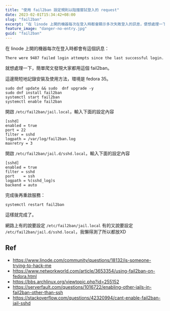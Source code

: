 ```yaml
---
title: "使用 fail2ban 設定規則以阻擋嘗試登入的 request"
date: 2023-02-01T15:34:42+08:00
slug: "fail2ban"
excerpt: "在 linode 上開的機器每次在登入時都會顯示多次失敗登入的訊息，便想處理一下。"
feature_image: "danger-no-entry.jpg"
guid: "fail2ban"
---
```


在 linode 上開的機器每次在登入時都會有這個訊息：

```
There were 9487 failed login attempts since the last successful login.
```

就想處理一下，簡單爬文發現大家都用這個 fail2ban。

這邊簡短地記錄安裝及使用方法，環境是 fedora 35。

```
sudo dnf update && sudo  dnf upgrade -y
sudo dnf install fail2ban
systemctl start fail2ban
systemctl enable fail2ban
```

開啟 `/etc/fail2ban/jail.local`，輸入下面的設定內容

```
[sshd]
enabled = true
port = 22
filter = sshd
logpath = /var/log/fail2ban.log
maxretry = 3
```

開啟 `/etc/fail2ban/jail.d/sshd.local`，輸入下面的設定內容

```
[sshd]
enabled = true
filter = sshd
port    = ssh
logpath = %(sshd_log)s
backend = auto
```

完成後再重啟服務：

```
systemctl restart fail2ban
```

這樣就完成了。

網路上有的說要設定 `/etc/fail2ban/jail.local` 有的又說要設定 `/etc/fail2ban/jail.d/sshd.local`，我懶得測了所以都放XD


## Ref

- <https://www.linode.com/community/questions/18132/is-someone-trying-to-hack-me>
- <https://www.networkworld.com/article/3653354/using-fail2ban-on-fedora.html>
- <https://bbs.archlinux.org/viewtopic.php?id=255152>
- <https://serverfault.com/questions/1016722/enabling-other-jails-in-fail2ban-other-than-ssh>
- <https://stackoverflow.com/questions/42320994/cant-enable-fail2ban-jail-sshd>

